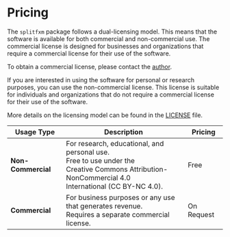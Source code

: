 # Pricing

The `splitfxm` package follows a dual-licensing model. This means that the software is available for both commercial and non-commercial use. The commercial license is designed for businesses and organizations that require a commercial license for their use of the software.

To obtain a commercial license, please contact the [author](mailto:gpavanb@gmail.com).

If you are interested in using the software for personal or research purposes, you can use the non-commercial license. This license is suitable for individuals and organizations that do not require a commercial license for their use of the software.

More details on the licensing model can be found in the [LICENSE](https://github.com/gpavanb1/splitfxm/blob/main/LICENSE.md) file.

| Usage Type           | Description                                              | Pricing         |
|----------------------|----------------------------------------------------------|-----------------|
| **Non-Commercial**   | For research, educational, and personal use. <br> Free to use under the <br>Creative Commons Attribution-NonCommercial 4.0 <br> International (CC BY-NC 4.0). | Free            |
| **Commercial**       | For business purposes or any use that generates revenue. <br> Requires a separate commercial license. | On Request      |
